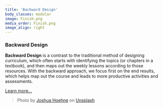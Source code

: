 ```yaml
---
title: 'Backward Design'
body_classes: modular
image: Finish.png
media_order: Finish.png
image_align: right
---
```


### Backward Design
**Backward Design** is a contrast to the traditional method of designing curriculum, which often starts with identifying the topics (or chapters in a textbook), and then maps out the weekly lessons according to those resources. With the backward approach, we focus first on the end results, which helps map out the course and leads to more productive activities and assessments.

[Learn more...](https://multi-access.twu.ca/design/backward-design?classes=btn,mt-4,w-content,block)

> Photo by <a href="https://unsplash.com/@mrthetrain">Joshua Hoehne</a> on <a href="https://unsplash.com/photos/Nsaqv7v2V7Q">Unsplash</a>
